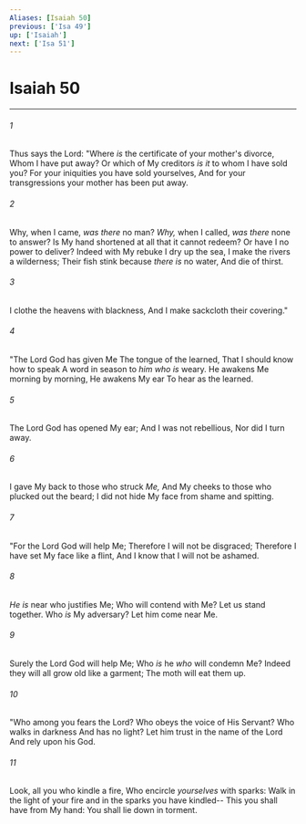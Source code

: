 ```yaml
---
Aliases: [Isaiah 50]
previous: ['Isa 49']
up: ['Isaiah']
next: ['Isa 51']
---
```

# Isaiah 50

***


###### 1 
Thus says the Lord: "Where _is_ the certificate of your mother's divorce, Whom I have put away? Or which of My creditors _is it_ to whom I have sold you? For your iniquities you have sold yourselves, And for your transgressions your mother has been put away. 

###### 2 
Why, when I came, _was there_ no man? _Why,_ when I called, _was there_ none to answer? Is My hand shortened at all that it cannot redeem? Or have I no power to deliver? Indeed with My rebuke I dry up the sea, I make the rivers a wilderness; Their fish stink because _there is_ no water, And die of thirst. 

###### 3 
I clothe the heavens with blackness, And I make sackcloth their covering." 

###### 4 
"The Lord God has given Me The tongue of the learned, That I should know how to speak A word in season to _him who is_ weary. He awakens Me morning by morning, He awakens My ear To hear as the learned. 

###### 5 
The Lord God has opened My ear; And I was not rebellious, Nor did I turn away. 

###### 6 
I gave My back to those who struck _Me,_ And My cheeks to those who plucked out the beard; I did not hide My face from shame and spitting. 

###### 7 
"For the Lord God will help Me; Therefore I will not be disgraced; Therefore I have set My face like a flint, And I know that I will not be ashamed. 

###### 8 
_He is_ near who justifies Me; Who will contend with Me? Let us stand together. Who _is_ My adversary? Let him come near Me. 

###### 9 
Surely the Lord God will help Me; Who _is_ he _who_ will condemn Me? Indeed they will all grow old like a garment; The moth will eat them up. 

###### 10 
"Who among you fears the Lord? Who obeys the voice of His Servant? Who walks in darkness And has no light? Let him trust in the name of the Lord And rely upon his God. 

###### 11 
Look, all you who kindle a fire, Who encircle _yourselves_ with sparks: Walk in the light of your fire and in the sparks you have kindled-- This you shall have from My hand: You shall lie down in torment.

